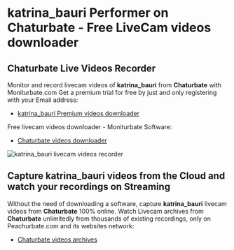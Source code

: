# katrina_bauri Performer on Chaturbate - Free LiveCam videos downloader

## Chaturbate Live Videos Recorder

Monitor and record livecam videos of **katrina_bauri** from **Chaturbate** with Moniturbate.com
Get a premium trial for free by just and only registering with your Email address:
* [katrina_bauri Premium videos downloader](https://moniturbate.com/request-demo-licence-key.html)

Free livecam videos downloader - Moniturbate Software:
* [Chaturbate videos downloader](https://moniturbate.com/moniturbate-download-software.html)

![katrina_bauri livecam videos recorder](https://peachurnet.com/templates/moniturbate-software.png)


## Capture katrina_bauri videos from the Cloud and watch your recordings on Streaming

Without the need of downloading a software, capture **katrina_bauri** livecam videos from **Chaturbate** 100% online.
Watch Livecam archives from **Chaturbate** unlimitedly from thousands of existing recordings, only on Peachurbate.com and its websites network:
* [Chaturbate videos archives](https://peachurnet.com/)